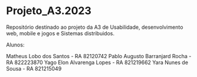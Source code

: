 # Projeto_A3.2023
Repositório destinado ao projeto da A3 de Usabilidade, desenvolvimento web, mobile e jogos e Sistemas distribuidos.

Alunos:

Matheus Lobo dos Santos - RA 82120742
Pablo Augusto Barranjard Rocha - RA 822223870
Yago Elon Alvarenga Lopes - RA 821219662
Yara Nunes de Sousa - RA 821215049
